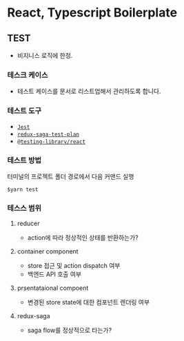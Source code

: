 # React, Typescript Boilerplate

## TEST

- 비지니스 로직에 한정.

### 테스크 케이스

- 테스트 케이스를 문서로 리스트업해서 관리하도록 합니다.

### 테스트 도구

- [`Jest`](https://jestjs.io/docs/en/getting-started.html)
- [`redux-saga-test-plan`](http://redux-saga-test-plan.jeremyfairbank.com/)
- [`@testing-library/react`](https://testing-library.com/docs/react-testing-library/setup)

### 테스트 방법

터미널의 프로젝트 폴더 경로에서 다음 커맨드 실행

```plantext
$yarn test
```

### 테스스 범위

1. reducer

   - action에 따라 정상적인 상태를 반환하는가?

2. container component

   - store 접근 및 action dispatch 여부
   - 백엔드 API 호출 여부

3. prsentataional compoent

   - 변경된 store state에 대한 컴포넌트 렌더링 여부

4. redux-saga

   - saga flow를 정상적으로 타는가?
